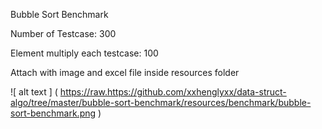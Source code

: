 
Bubble Sort Benchmark

Number of Testcase: 300

Element multiply each testcase: 100

Attach with image and excel file inside resources folder

![ alt text ] ( https://raw.https://github.com/xxhenglyxx/data-struct-algo/tree/master/bubble-sort-benchmark/resources/benchmark/bubble-sort-benchmark.png )